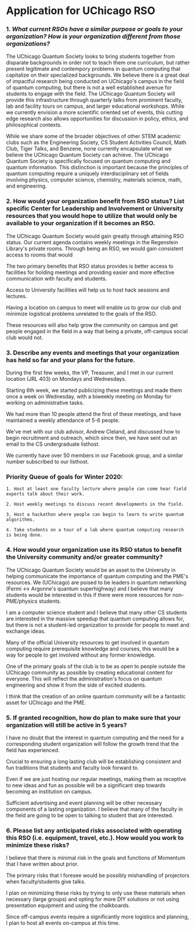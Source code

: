 # Application for UChicago RSO

### 1. *What current RSOs have a similar purpose or goals to your organization?  How is your organization different from those organizations?*

The UChicago Quantum Society looks to bring students together from disparate backgrounds in order not to teach them one curriculum, but rather present legitimate and contempory problems in quantum computing that capitalize on their specialized backgrounds. We believe there is a great deal of impactful research being conducted on UChicago's campus in the field of quantum computing, but there is not a well established avenue for students to engage with the field. The UChicago Quantum Society will provide this infrastructure through quarterly talks from prominent faculty, lab and facility tours on campus, and larger educational workshops. While we currently envision a more scientific oriented set of events, this cutting edge research also allows opportunities for discussion in policy, ethics, and philosophical contexts.

While we share some of the broader objectives of other STEM academic clubs such as the Engineering Society, CS Student Activities Council, Math Club, Tiger Talks, and Benzene, none currently encapsulate what we believe the UChicago Quantum Society can achieve. The UChicago Quantum Society is specifically focused on quantum computing and quantum information. This distinction is important because the principles of quantum computing require a uniquely interdisciplinary set of fields involving physics, computer science, chemistry, materials science, math, and engineering.

### 2. How would your organization benefit from RSO status?  List specific Center for Leadership and Involvement or University resources that you would hope to utilize that would only be available to your organization if it becomes an RSO.

The UChicago Quantum Society would gain greatly through attaining RSO status. Our current agenda contains weekly meetings in the Regenstein Library's private rooms. Through being an RSO, we would gain consistent access to rooms that would 



The two primary benefits that RSO status provides is better access to facilities for holding meetings and providing easier and more effective communication with faculty and students.

Access to University facilities will help us to host hack sessions and lectures.

Having a location on campus to meet will enable us to grow our club and minimize logistical problems unrelated to the goals of the RSO. 

These resources will also help grow the community on campus and get people engaged in the field in a way that being a private, off-campus social club would not.

### 3. Describe any events and meetings that your organization has held so far and your plans for the future.

During the first few weeks, the VP, Treasurer, and I met in our current location (JRL 403) on Mondays and Wednesdays.

Starting 6th week, we started publicizing these meetings and made them once a week on Wednesday, with a biweekly meeting on Monday for working on administrative tasks.

We had more than 10 people attend the first of these meetings, and have maintained a weekly attendance of 5-6 people.

We've met with our club advisor, Andrew Cleland, and discussed how to begin recruitment and outreach, which since then, we have sent out an email to the CS undergraduate listhost. 

We currently have over 50 members in our Facebook group, and a similar number subscribed to our listhost.

### Priority Queue of goals for Winter 2020:

	1. Host at least one faculty lecture where people can come hear field experts talk about their work.
	
	2. Host weekly meetings to discuss recent developments in the field.
	
	3. Host a hackathon where people can begin to learn to write quantum algorithms.
	
	4. Take students on a tour of a lab where quantum computing research is being done.

### 4. How would your organization use its RSO status to benefit the University community and/or greater community?

The UChicago Quantum Society would be an asset to the University in helping communicate the importance of quantum computing and the PME's resources. We (UChicago) are poised to be leaders in quantum networking (Fermi <-> Argonne's quantum superhighway) and I believe that many students would be interested in this if there were more resources for non-PME/physics students.

I am a computer science student and I believe that many other CS students are interested in the massive speedup that quantum computing allows for, but there is not a student-led organization to provide for people to meet and exchange ideas. 

Many of the official University resources to get involved in quantum computing require prerequisite knowledge and courses, this would be a way for people to get involved without any former knowledge.

One of the primary goals of the club is to be as open to people outside the UChicago community as possible by creating educational content for everyone. This will reflect the administration's focus on quantum engineering and show it from the side of excited students. 

I think that the creation of an online quantum community will be a fantastic asset for UChicago and the PME.

### 5. If granted recognition, how do plan to make sure that your organization will still be active in 5 years?

I have no doubt that the interest in quantum computing and the need for a corresponding student organization will follow the growth trend that the field has experienced.

Crucial to ensuring a long lasting club will be establishing consistent and fun traditions that students and faculty look forward to. 

Even if we are just hosting our regular meetings, making them as receptive to new ideas and fun as possible will be a significant step towards becoming an institution on campus. 

Sufficient advertising and event planning will be other necessary components of a lasting organization.
I believe that many of the faculty in the field are going to be open to talking to student that are interested.


### 6. Please list any anticipated risks associated with operating this RSO (i.e. equipment, travel, etc.). How would you work to minimize these risks?

I believe that there is minimal risk in the goals and functions of Momentum that I have written about prior.

The primary risks that I foresee would be possibly mishandling of projectors when faculty/students give talks. 

I plan on minimizing these risks by trying to only use these materials when necessary (large groups) and opting for more DIY solutions or not using presentation equipment and using the chalkboards.

Since off-campus events require a significantly more logistics and planning, I plan to host all events on-campus at this time.
